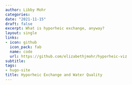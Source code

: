 ```yaml
---
author: Libby Mohr
categories:
date: "2021-11-15"
draft: false
excerpt: What is hyporheic exchange, anyway? 
layout: single
links:
- icon: github
  icon_pack: fab
  name: code
  url: https://github.com/elizabethjmohr/hyporheic-viz
subtitle: 
tags:
- hugo-site
title: Hyporheic Exchange and Water Quality
---
```




